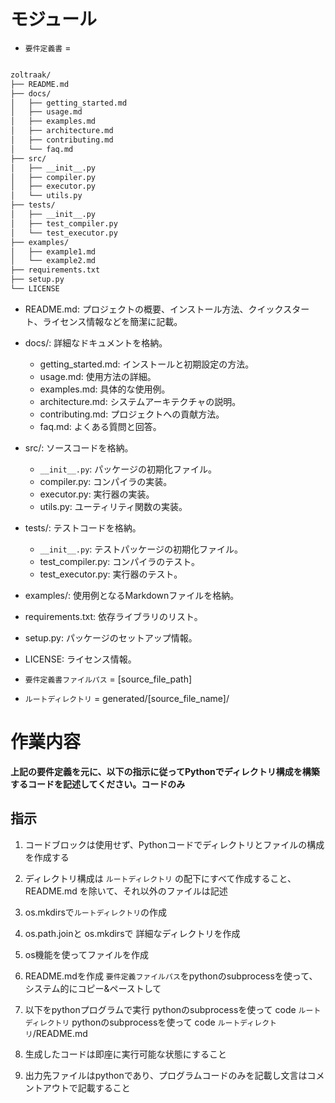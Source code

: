 
# モジュール
- `要件定義書` =
```md

zoltraak/
├── README.md
├── docs/
│   ├── getting_started.md
│   ├── usage.md
│   ├── examples.md
│   ├── architecture.md
│   ├── contributing.md
│   └── faq.md
├── src/
│   ├── __init__.py
│   ├── compiler.py
│   ├── executor.py
│   └── utils.py
├── tests/
│   ├── __init__.py
│   ├── test_compiler.py
│   └── test_executor.py
├── examples/
│   ├── example1.md
│   └── example2.md
├── requirements.txt
├── setup.py
└── LICENSE
```

- README.md: プロジェクトの概要、インストール方法、クイックスタート、ライセンス情報などを簡潔に記載。
- docs/: 詳細なドキュメントを格納。
  - getting_started.md: インストールと初期設定の方法。
  - usage.md: 使用方法の詳細。
  - examples.md: 具体的な使用例。
  - architecture.md: システムアーキテクチャの説明。
  - contributing.md: プロジェクトへの貢献方法。
  - faq.md: よくある質問と回答。
- src/: ソースコードを格納。
  - `__init__.py`: パッケージの初期化ファイル。
  - compiler.py: コンパイラの実装。
  - executor.py: 実行器の実装。
  - utils.py: ユーティリティ関数の実装。
- tests/: テストコードを格納。
  - `__init__.py`: テストパッケージの初期化ファイル。
  - test_compiler.py: コンパイラのテスト。
  - test_executor.py: 実行器のテスト。
- examples/: 使用例となるMarkdownファイルを格納。
- requirements.txt: 依存ライブラリのリスト。
- setup.py: パッケージのセットアップ情報。
- LICENSE: ライセンス情報。

- `要件定義書ファイルパス` = [source_file_path]
- `ルートディレクトリ` = generated/[source_file_name]/

# 作業内容
**上記の要件定義を元に、以下の指示に従ってPythonでディレクトリ構成を構築するコードを記述してください。コードのみ**

## 指示
1. コードブロックは使用せず、Pythonコードでディレクトリとファイルの構成を作成する
3. ディレクトリ構成は `ルートディレクトリ` の配下にすべて作成すること、README.md を除いて、それ以外のファイルは記述

4. os.mkdirsで`ルートディレクトリ`の作成
5. os.path.joinと os.mkdirsで 詳細なディレクトリを作成
6. os機能を使ってファイルを作成
7. README.mdを作成
`要件定義ファイルパス`をpythonのsubprocessを使って、システム的にコピー&ペーストして
8. 以下をpythonプログラムで実行
pythonのsubprocessを使って code `ルートディレクトリ`
pythonのsubprocessを使って code `ルートディレクトリ`/README.md
9. 生成したコードは即座に実行可能な状態にすること
10. 出力先ファイルはpythonであり、プログラムコードのみを記載し文言はコメントアウトで記載すること


